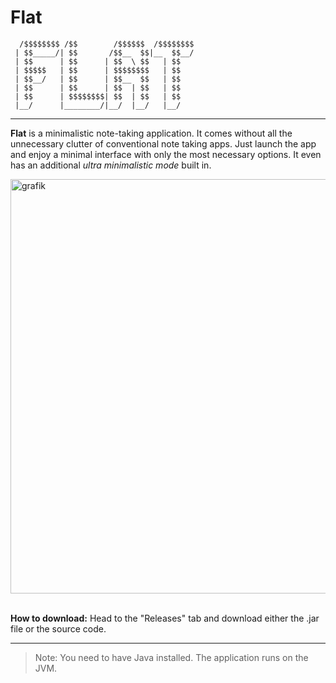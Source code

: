 # Flat

      /$$$$$$$$ /$$        /$$$$$$  /$$$$$$$$
     | $$_____/| $$       /$$__  $$|__  $$__/
     | $$      | $$      | $$  \ $$   | $$
     | $$$$$   | $$      | $$$$$$$$   | $$
     | $$__/   | $$      | $$__  $$   | $$
     | $$      | $$      | $$  | $$   | $$
     | $$      | $$$$$$$$| $$  | $$   | $$
     |__/      |________/|__/  |__/   |__/
 
__________
**Flat** is a minimalistic note-taking application.
It comes without all the unnecessary clutter of conventional note taking apps.
Just launch the app and enjoy a minimal interface with only the most necessary options.
It even has an additional *ultra minimalistic mode* built  in. 

<img width="663" alt="grafik" src="https://user-images.githubusercontent.com/83369645/212770988-aac571aa-531a-4819-baae-ac86bf01052f.png">
<br>

<br>
 
**How to download:**
Head to the "Releases" tab and download either the .jar  file or the source code.

_________

    

> Note: You need to have Java installed. The application runs on the JVM. 

